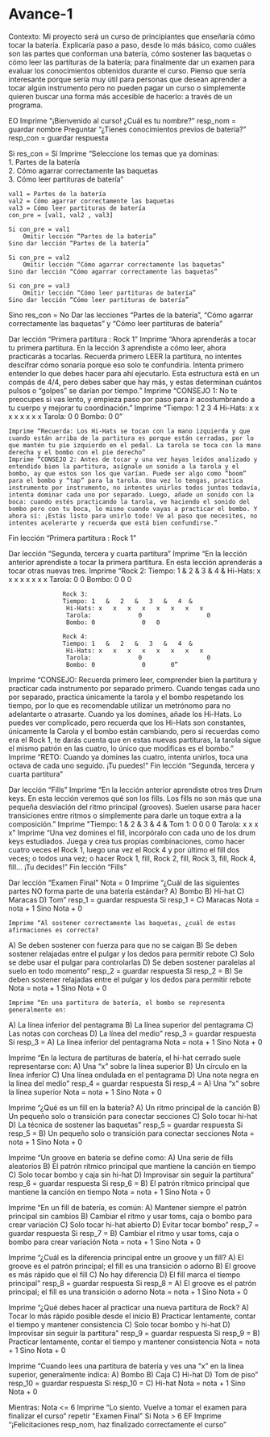 # Avance-1
Contexto:
Mi proyecto será un curso de principiantes que enseñaría cómo tocar la batería. Explicaría paso a paso, desde lo más básico, como cuáles son las partes que conforman una batería, cómo sostener las baquetas o cómo leer las partituras de la batería; para finalmente dar un examen para evaluar los conocimientos obtenidos durante el curso. Pienso que sería interesante porque sería muy útil para personas que desean aprender a tocar algún instrumento pero no pueden pagar un curso o simplemente quieren buscar una forma más accesible de hacerlo: a través de un programa.

EO
Imprime “¡Bienvenido al curso! ¿Cuál es tu nombre?”
resp_nom = guardar nombre
Preguntar “¿Tienes conocimientos previos de batería?”
resp_con = guardar respuesta

Si res_con = Sí
    Imprime “Seleccione los temas que ya dominas: \
	    1. Partes de la batería \
	    2. Cómo agarrar correctamente las baquetas \
	    3. Cómo leer partituras de batería”
   
    val1 = Partes de la batería
    val2 = Cómo agarrar correctamente las baquetas
    val3 = Cómo leer partituras de batería
    con_pre = [val1, val2 , val3]
  
    Si con_pre = val1
        Omitir lección “Partes de la batería”
    Sino dar lección “Partes de la batería”

    Si con_pre = val2
        Omitir lección “Cómo agarrar correctamente las baquetas”
    Sino dar lección “Cómo agarrar correctamente las baquetas”

    Si con_pre = val3
        Omitir lección “Cómo leer partituras de batería”
    Sino dar lección “Cómo leer partituras de batería”

Sino res_con = No
    Dar las lecciones “Partes de la batería”, “Cómo agarrar correctamente las baquetas” y “Cómo leer partituras de batería”

Dar lección “Primera partitura : Rock 1”
    Imprime “Ahora aprenderás a tocar tu primera partitura. En la lección 3 aprendiste a cómo leer, ahora practicarás a tocarlas. Recuerda primero LEER la partitura, no intentes descifrar cómo sonaría porque eso solo te confundiría. Intenta primero entender lo que debes hacer para ahí ejecutarlo. Esta estructura está en un compás de 4/4, pero debes saber que hay más, y estas determinan cuántos pulsos o “golpes” se darían por tiempo.”
    Imprime “CONSEJO 1: No te preocupes si vas lento, y empieza paso por paso para ir acostumbrando a tu cuerpo y mejorar tu coordinación.”
    Imprime “Tiempo: 1      2      3      4
                    Hi-Hats: x  x  x  x  x  x  x  x
                    Tarola:           0              0
                    Bombo: 0              0”

    Imprime “Recuerda: Los Hi-Hats se tocan con la mano izquierda y que cuando están arriba de la partitura es porque están cerradas, por lo que mantén tu pie izquierdo en el pedal. La tarola se toca con la mano derecha y el bombo con el pie derecho”
    Imprime “CONSEJO 2: Antes de tocar y una vez hayas leídos analizado y entendido bien la partitura, asígnale un sonido a la tarola y el bombo, ay que estos son los que varían. Puede ser algo como “boom” para el bombo y “tap” para la tarola. Una vez lo tengas, practica instrumento por instrumento, no intentes unirlos todos juntos todavía, intenta dominar cada uno por separado. Luego, añade un sonido con la boca: cuando estés practicando la tarola, ve haciendo el sonido del bombo pero con tu boca, lo mismo cuando vayas a practicar el bombo. Y ahora sí: ¡Estás listo para unirlo todo! Ve al paso que necesites, no intentes acelerarte y recuerda que está bien confundirse.”
Fin lección “Primera partitura : Rock 1”

Dar lección “Segunda, tercera y cuarta partitura”
    Imprime “En la lección anterior aprendiste a tocar la primera partitura. En esta lección aprenderás a tocar otras nuevas tres.
    Imprime “Rock 2:
                   Tiempo: 1   &   2   &   3   &   4  &
                    Hi-Hats: x   x   x   x   x   x   x   x
                    Tarola:             0                  0
                    Bombo: 0                  0   0

                   Rock 3:
                   Tiempo: 1   &   2   &   3   &   4  &
                    Hi-Hats: x   x   x   x   x   x   x   x
                    Tarola:             0                  0
                    Bombo: 0             0   0

                   Rock 4:
                   Tiempo: 1   &   2   &   3   &   4  &
                    Hi-Hats: x   x   x   x   x   x   x   x
                    Tarola:             0                  0
                    Bombo: 0             0       0”
Imprime “CONSEJO: Recuerda primero leer, comprender bien la partitura y practicar cada instrumento por separado primero. Cuando tengas cada uno por separado, practica únicamente la tarola y el bombo respetando los tiempo, por lo que es recomendable utilizar un metrónomo para no adelantarte o atrasarte. Cuando ya los domines, añade los Hi-Hats. Lo puedes ver complicado, pero recuerda que los Hi-Hats son constantes, únicamente la Carola y el bombo están cambiando, pero si recuerdas como era el Rock 1, te darás cuenta que en estas nuevas partituras, la tarola sigue el mismo patrón en las cuatro, lo único que modificas es el bombo.”
Imprime “RETO: Cuando ya domines las cuatro, intenta unirlos, toca una octava de cada uno seguido. ¡Tu puedes!”
Fin lección “Segunda, tercera y cuarta partitura”

Dar lección “Fills”
    Imprime “En la lección anterior aprendiste otros tres Drum keys. En esta lección veremos qué son los fills. Los fills no son más que una pequeña desviación del ritmo principal (grooves). Suelen usarse para hacer transiciones entre ritmos o simplemente para darle un toque extra a la composición.”
    Imprime "Tiempo:  1 & 2 & 3 & 4 &
             Tom 1:       0 0     0 0
            Tarola:   x x     x x"
    Imprime “Una vez domines el fill, incorpóralo con cada uno de los drum keys estudiados. Juega y crea tus propias combinaciones, como hacer cuatro veces el Rock 1, luego una vez el Rock 4 y por último el fill dos veces; o todos una vez; o hacer Rock 1, fill, Rock 2, fill, Rock 3, fill, Rock 4, fill… ¡Tu decides!”
Fin lección “Fills”

Dar lección “Examen Final”
Nota = 0
    Imprime “¿Cuál de las siguientes partes NO forma parte de una batería estándar?
A) Bombo
B) Hi-hat
C) Maracas
D) Tom”
resp_1 = guardar respuesta
Si resp_1 = C) Maracas
    Nota = nota + 1
Sino Nota + 0

    Imprime “Al sostener correctamente las baquetas, ¿cuál de estas afirmaciones es correcta?
A) Se deben sostener con fuerza para que no se caigan
B) Se deben sostener relajadas entre el pulgar y los dedos para permitir rebote
C) Solo se debe usar el pulgar para controlarlas
D) Se deben sostener paralelas al suelo en todo momento”
resp_2 = guardar respuesta
Si resp_2 = B) Se deben sostener relajadas entre el pulgar y los dedos para permitir rebote
    Nota = nota + 1
Sino Nota + 0

    Imprime “En una partitura de batería, el bombo se representa generalmente en:
A) La línea inferior del pentagrama
B) La línea superior del pentagrama
C) Las notas con corcheas
D) La línea del medio”
resp_3 = guardar respuesta
Si resp_3 = A) La línea inferior del pentagrama
    Nota = nota + 1
Sino Nota + 0

Imprime “En la lectura de partituras de batería, el hi-hat cerrado suele representarse con:
A) Una “x” sobre la línea superior
B) Un círculo en la línea inferior
C) Una línea ondulada en el pentagrama
D) Una nota negra en la línea del medio”
resp_4 = guardar respuesta
Si resp_4 = A) Una “x” sobre la línea superior
    Nota = nota + 1
Sino Nota + 0

Imprime “¿Qué es un fill en la batería?
A) Un ritmo principal de la canción
B) Un pequeño solo o transición para conectar secciones
C) Solo tocar hi-hat
D) La técnica de sostener las baquetas”
resp_5 = guardar respuesta
Si resp_5 = B) Un pequeño solo o transición para conectar secciones
    Nota = nota + 1
Sino Nota + 0

Imprime “Un groove en batería se define como:
A) Una serie de fills aleatorios
B) El patrón rítmico principal que mantiene la canción en tiempo
C) Solo tocar bombo y caja sin hi-hat
D) Improvisar sin seguir la partitura”
resp_6 = guardar respuesta
Si resp_6 = B) El patrón rítmico principal que mantiene la canción en tiempo
    Nota = nota + 1
Sino Nota + 0

Imprime “En un fill de batería, es común:
A) Mantener siempre el patrón principal sin cambios
B) Cambiar el ritmo y usar toms, caja o bombo para crear variación
C) Solo tocar hi-hat abierto
D) Evitar tocar bombo”
resp_7 = guardar respuesta
Si resp_7 = B) Cambiar el ritmo y usar toms, caja o bombo para crear variación
    Nota = nota + 1
Sino Nota + 0

Imprime “¿Cuál es la diferencia principal entre un groove y un fill?
A) El groove es el patrón principal; el fill es una transición o adorno
B) El groove es más rápido que el fill
C) No hay diferencia
D) El fill marca el tiempo principal”
resp_8 = guardar respuesta
Si resp_8 = A) El groove es el patrón principal; el fill es una transición o adorno
    Nota = nota + 1
Sino Nota + 0

Imprime “¿Qué debes hacer al practicar una nueva partitura de Rock?
A) Tocar lo más rápido posible desde el inicio
B) Practicar lentamente, contar el tiempo y mantener consistencia
C) Solo tocar bombo y hi-hat
D) Improvisar sin seguir la partitura”
resp_9 = guardar respuesta
Si resp_9 = B) Practicar lentamente, contar el tiempo y mantener consistencia
    Nota = nota + 1
Sino Nota + 0

Imprime “Cuando lees una partitura de batería y ves una “x” en la línea superior, generalmente indica:
A) Bombo
B) Caja
C) Hi-hat
D) Tom de piso”
resp_10 = guardar respuesta
Si resp_10 = C) Hi-hat
    Nota = nota + 1
Sino Nota + 0

Mientras: 
	Nota <= 6
    Imprime “Lo siento. Vuelve a tomar el examen para finalizar el curso”
	repetir "Examen Final"
 Si Nota  >  6
   EF Imprime “¡Felicitaciones resp_nom, haz finalizado correctamente el curso”
